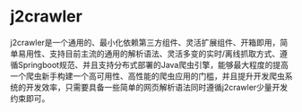# j2crawler
j2crawler是一个通用的、最小化依赖第三方组件、灵活扩展组件、开箱即用，简单易用性、支持目前主流的通用的解析语法、灵活多变的实时/离线抓取方式、遵循Springboot规范、并且支持分布式部署的Java爬虫引擎，能够最大程度的提高一个爬虫新手构建一个高可用性、高性能的爬虫应用的门槛，并且提升开发爬虫系统的开发效率，只需要具备一些简单的网页解析语法同时遵循j2crawler少量开发约束即可。
